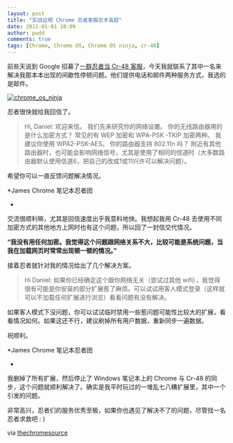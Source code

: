 ```yaml
---
layout: post
title: "实战证明 Chrome 忍者客服忍术高超"
date: 2011-01-01 10:09
author: pudd
comments: true
tags: [Chrome, Chrome OS, Chrome OS ninja, cr-48]
---
```

前些天说到 Google 招募了[一群忍者当 Cr-48 客服](http://www.chromi.org/archives/9706)，今天我就联系了其中一名来解决我那本本出现的间歇性停顿问题。他们提供电话和邮件两种服务方式，我选的是邮件。

<a href="http://img.chromi.org/2011/01/chromeosninja3.png">![](http://img.chromi.org/2011/01/chromeosninja3.png "chrome_os_ninja")</a>

忍者很快就给我回信了。



>Hi, Daniel:
欢迎来信。
我们先来研究你的网络设置。
你的无线路由器用的是什么加密方式？
常见的有 WEP 加密和 WPA-PSK -TKIP 加密两种。
我建议你使用 WPA2-PSK-AES。
你的路由器支持 802.11n 吗？
附近有其他路由器时，也可能会影响网络信号，尤其是使用了相同的信道时（大多数路由器默认使用信道6，把自己的改成1或11兴许可以解决问题）。

希望你可以一直反馈问题解决情况。

*James
Chrome 笔记本忍者团

*


交流很顺利嘛，尤其是回信速度出乎我意料地快。我想起我用 Cr-48 去使用不同加密方式的其他地方上网时也有这个问题，所以回了一封信交代情况。

**“我没有用任何加密。我觉得这个问题跟网络关系不大，比较可能是系统问题，当我在加载网页时常常出现顿一顿的情况。”**

接着忍者就针对我的情况给出了几个解决方案。




>Hi Daniel:
如果你已经确定这个跟你网络无关（尝试过其他 wifi），我觉得很有可能是你安装的部分扩展惹了麻烦。可以试试用客人模式登录（这样就可以不加载任何扩展进行浏览）看看问题有没有解决。

如果客人模式下没问题，你可以试试临时禁用一些惹问题可能性比较大的扩展，看看情况如何。如果这还不行，建议刷掉所有用户数据，重新同步一遍数据。

祝顺利。

*James
Chrome 笔记本忍者团

*



我删掉了所有扩展，然后停止了 Windows 笔记本上的 Chrome 与 Cr-48 的同步，这个问题就顺利解决了。确实是我平时玩过的一堆乱七八糟扩展里，其中一个引发的问题。

非常高兴，忍者们的服务优秀至极，如果你也遇见了解决不了的问题，尽管找一名忍者求救吧 : )

via [thechromesource](http://www.thechromesource.com/more-with-a-chrome-os-ninja/)




